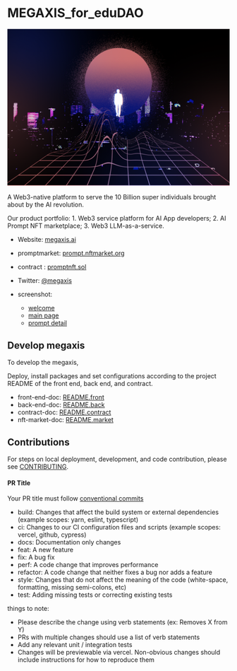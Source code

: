 # MEGAXIS_for_eduDAO
![alt text](./shotscreen/welcome.svg)

  A Web3-native platform to serve the 10 Billion super individuals brought about by the AI revolution.

  Our product portfolio: 1. Web3 service platform for AI App developers; 2. AI Prompt NFT marketplace; 3. Web3 LLM-as-a-service.


- Website: [megaxis.ai](http://megaxis.ai)

- promptmarket: [prompt.nftmarket.org](http://megaxis.ai:3000/)

- contract : [promptnft.sol](https://explorer.testnet.mantle.xyz/address/0x14885d2e6E06E6f2Fb11b4dA28D9e7c300DA4163)

- Twitter: [@megaxis](https://twitter.com/Uniswap)

- screenshot:
  - [welcome](https://github.com/MEGAxis-Hackathon/demo/tree/master/shotscreen/screen.png?raw=true)
  - [main page](https://https://github.com/MEGAxis-Hackathon/demo/tree/master/shotscreen/screen1.png?raw=true)
  - [prompt detail](https://github.com/MEGAxis-Hackathon/demo/tree/master/shotscreen/screen3.png?raw=true)

## Develop  megaxis

To develop the megaxis,


Deploy, install packages and set configurations according to the project README of the front end, back end, and contract.
- front-end-doc: [README.front](https://github.com/MEGAxis-Hackathon/demo/tree/master/megaxisFront/README.md)
- back-end-doc: [README.back](https://github.com/MEGAxis-Hackathon/demo/tree/master/megaxisBackend/README.MD)
- contract-doc: [README.contract](https://github.com/MEGAxis-Hackathon/demo/tree/master/Hardhat-PromptNft-market/README.md)
- nft-market-doc: [README.market](https://github.com/MEGAxis-Hackathon/demo/tree/master/prompt-nft-market/README.md)

## Contributions

For steps on local deployment, development, and code contribution, please see [CONTRIBUTING](./CONTRIBUTING.md).

#### PR Title
Your PR title must follow [conventional commits](https://www.conventionalcommits.org/en/v1.0.0/#summary)

- build: Changes that affect the build system or external dependencies (example scopes: yarn, eslint, typescript)
- ci: Changes to our CI configuration files and scripts (example scopes: vercel, github, cypress)
- docs: Documentation only changes
- feat: A new feature
- fix: A bug fix
- perf: A code change that improves performance
- refactor: A code change that neither fixes a bug nor adds a feature
- style: Changes that do not affect the meaning of the code (white-space, formatting, missing semi-colons, etc)
- test: Adding missing tests or correcting existing tests

things to note:

- Please describe the change using verb statements (ex: Removes X from Y)
- PRs with multiple changes should use a list of verb statements
- Add any relevant unit / integration tests
- Changes will be previewable via vercel. Non-obvious changes should include instructions for how to reproduce them

